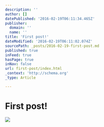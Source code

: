 ```yaml
---
description: ''
author: []
datePublished: '2016-02-19T06:11:34.465Z'
publisher:
  domain: ''
  name: ''
title: 'First post!'
dateModified: '2016-02-19T06:11:02.074Z'
sourcePath: _posts/2016-02-19-first-post.md
published: true
inFeed: true
hasPage: true
inNav: false
url: first-post/index.html
_context: 'http://schema.org'
_type: Article

---
```

# First post!
![](https://the-grid-user-content.s3-us-west-2.amazonaws.com/965f9895-49c7-409c-8439-fb311ef83718.png)